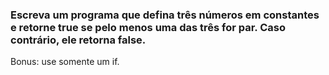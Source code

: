 ### Escreva um programa que defina três números em constantes e retorne true se pelo menos uma das três for par. Caso contrário, ele retorna false.  
Bonus: use somente um if.